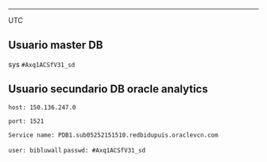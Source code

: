 ---------
UTC

## Usuario master DB
sys
`#Axq1ACSfV31_sd`

## Usuario secundario DB oracle analytics
`host: 150.136.247.0`

`port: 1521`

`Service name: PDB1.sub05252151510.redbidupuis.oraclevcn.com`

`user: bibluwall`
`passwd: #Axq1ACSfV31_sd`